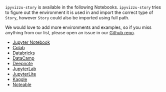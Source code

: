 `ipyvizzu-story` is available in the following Notebooks. `ipyvizzu-story` tries
to figure out the environment it is used in and import the correct type of
`Story`, however `Story` could also be imported using full path.

We would love to add more environments and examples, so if you miss anything
from our list, please open an issue in our
[Github repo](https://github.com/vizzuhq/ipyvizzu-story).

* [Jupyter Notebook](jupyternotebook.md)
* [Colab](colab.md)
* [Databricks](databricks.md)
* [DataCamp](datacamp.md)
* [Deepnote](deepnote.md)
* [JupyterLab](jupyterlab.md)
* [JupyterLite](jupyterlite.md)
* [Kaggle](kaggle.md)
* [Noteable](noteable.md)
